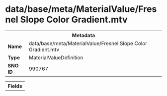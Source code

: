 <h1>data/base/meta/MaterialValue/Fresnel Slope Color Gradient.mtv</h1><table><tr><th colspan="100%">Metadata</th></tr><tr><td><b>Name</b></td><td>data/base/meta/MaterialValue/Fresnel Slope Color Gradient.mtv</td></tr><tr><td><b>Type</b></td><td>MaterialValueDefinition</td></tr><tr><td><b>SNO ID</b></td><td>990767</td></tr></table>

<table><tr><th colspan="100%">Fields</th></tr></table>

